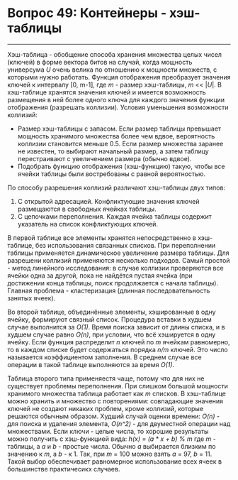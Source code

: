 # Вопрос 49: Контейнеры - хэш-таблицы
---
Хэш-таблица - обобщение способа хранения множества целых чисел (ключей) в форме вектора битов на случай, когда мощность универсума _U_ очень велика по отношению к мощности множеств, с которыми нужно работать. Функция отображения преобразует значения ключей к интервалу [0, m-1], где _m_ - размер хэш-таблицы, _m_ << |_U_|. В хэш-таблице хранятся значения ключей и имеется возможность размещения в ней более одного ключа для каждого значения функции отображения (разрешать коллизии).
Условия уменьшения возможности коллизий:
* Размер хэш-таблицы с запасом. Если размер таблицы превышает мощность хранимого множества более чем вдвое, вероятность коллизии становится меньше 0.5. Если размер множества заранее не известен, то выбирают начальный размер, а затем таблицу перестраивают с увеличением размера (обычно вдвое).
* Подобрать функцию отображения (хэш-функцию) такую, чтобы все ячейки таблицы были востребованы с равной вероятностью.

По способу разрешения коллизий различают хэш-таблицы двух типов:
1. С открытой адресацией. Конфликтующие значения ключей размещаются в свободных ячейках таблицы.
2. С цепочками переполнения. Каждая ячейка таблицы содержит указатель на список конфликтующих ключей.

В первой таблице все элементы хранятся непосредственно в хэш-таблице, без использования связанных списков. При переполнении таблицы применяется динамическое увеличение размера таблицы. Для разрешени коллизий применяются несколько подходов. Самый простой - метод линейного исследования: в случае коллизии проверяются все ячейки одна за другой, пока не найдётся пустая ячейка (при достижении конца таблицы, поиск продолжается с начала таблицы). Главная проблема - кластеризация (длинная последовательность занятых ячеек).

Во второй таблице, объединённые элементы, хэшированные в одну ячейку, формируют связный список. Процедура вставки в худшем случае выполнится за _O(1)_. Время поиска зависит от длины списка, и в худшем случае равно _O(n)_, при условии, что всё хэшируется в одну ячейку. Если функция распределит _n_ ключей по _m_ ячейкам равномерно, то в каждом списке будет содержаться порядка _n/m_ ключей. Это число называется коэффициентом заполнения. В среднем случае все операции в такой таблице выполняются за время _O(1)_.

Таблица второго типа применяестя чаще, потому что для них не существует проблемы переполнения. При слишком большой мощности хранимого множества таблица работает как _m_ списков.
В хэш-таблице можно хранить и множество с повторениями: совпадающие значения ключей не создают никаких проблем, кроме коллизий, которые решаются обычным образом.
Худший случай оценки времени: _O(n)_ - для поиска и удаления элемента, _O(n^2)_ - для двуместной операции над множествами.
Если ключи - целые числа, то хорошие результаты можно получить с хэш-функцией вида:
_h(x) = (a * x + b) % m_
где _m_ - таблицы, а _a_ и _b_ - простые числа.
Обычно _a_ выбирается близким по значению к _m_, а _b_ - к 1. Так, при _m_ = 100 можно взять _a_ = 97, _b_ = 11. Такой выбор обеспечивает равномерное использование всех ячеек в большинстве практичесикх случаев.